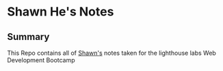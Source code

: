 # Shawn He's Notes
## Summary

This Repo contains all of [Shawn's](https://github.com/heXagon-bcd/lighthouse-web-notes) notes taken for the lighthouse labs Web Development Bootcamp